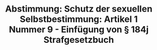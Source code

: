 ---
layout: abstimmung
title: "Abstimmung: Schutz der sexuellen Selbstbestimmung: Artikel 1 Nummer 9 - Einfügung von § 184j Strafgesetzbuch"
categories:
 - Recht
 - Todo
tags:
 - Misshandlung
 - Vergewaltigung
 - Nötigung
abstimmung:
 legislaturperiode: 18
 bundestagssitzung: 183
 abstimmung: 2
links:
 - title: https://www.bundestag.de/parlament/plenum/abstimmung/abstimmung?id=414
   url: https://www.bundestag.de/parlament/plenum/abstimmung/abstimmung?id=414
 - title: http://www.abgeordnetenwatch.de/reform_des_sexualstrafrechts_nein_heisst_nein-1105-802.html
   url: http://www.abgeordnetenwatch.de/reform_des_sexualstrafrechts_nein_heisst_nein-1105-802.html
data:
 - title: Abstimmungsergebnis 20160707_2-data.pdf
   url: /res/abstimmungsliste/20160707_2-data.pdf
 - title: Abstimmungsergebnis 20160707_2_xls-data.csv
   url: /res/abstimmungsliste/analyses/20160707_2_xls-data.csv
documents:
 - title: Drucksache 18/08210.pdf
   url: http://dip21.bundestag.de/dip21/btd/18/082/1808210.pdf
   local: /res/abstimmungsdaten/018-183-02/1808210.pdf
 - title: Drucksache 18/08626.pdf
   url: http://dip21.bundestag.de/dip21/btd/18/086/1808626.pdf
   local: /res/abstimmungsdaten/018-183-02/1808626.pdf
 - title: Drucksache 18/09097.pdf
   url: http://dip21.bundestag.de/dip21/btd/18/090/1809097.pdf
   local: /res/abstimmungsdaten/018-183-02/1809097.pdf
preview: |
     Deutscher Bundestag
    
     183. Sitzung des Deutschen Bundestages
     am Donnerstag, 7.Juli 2016
    
     Endgültiges Ergebnis der Namentlichen Abstimmung Nr. 2
    
     Gesetzentwurf der Bundesregierung
     Entwurf eines Gesetzes zur Änderung des Strafgesetzbuches - Verbesserung des Schutzes
     der sexuellen Selbstbestimmung
     hier: Artikel 1 Nummer 9 - Einfügung von § 184j Strafgesetzbuch des Gesetzentwurfs in der
     Ausschussfassung
     - Drucksachen 18/8210, 18/8626 und 18/9097 -
    
     Abgegebene Stimmen insgesamt:
    
     598
    
     Nicht abgegebene Stimmen:
     Ja-Stimmen:
    
     32
     477
    
     Nein-Stimmen:
    
     119
    
     Enthaltungen:
    
     2
    
     Ungültige:
    
     0
    
     Berlin, den 07.07.2016
    
     Beginn: 12:16
     Ende: 12:18
---